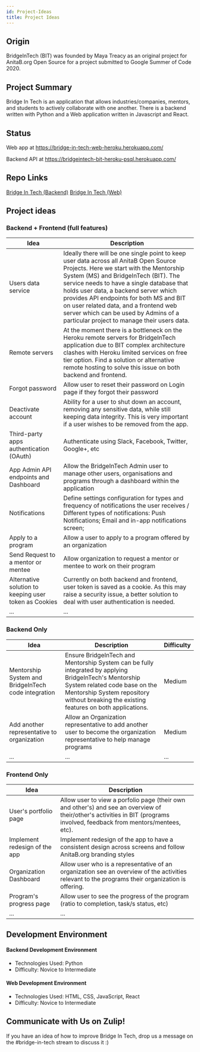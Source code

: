 ```yaml
---
id: Project-Ideas
title: Project Ideas
---
```


## Origin
BridgeInTech (BIT) was founded by Maya Treacy as an original project for AnitaB.org Open Source for a project submitted to Google Summer of Code 2020.

## Project Summary
Bridge In Tech is an application that allows industries/companies, mentors, and students to actively collaborate with one another. There is a backend written with Python and a Web application written in Javascript and React.

## Status
Web app at https://bridge-in-tech-web-heroku.herokuapp.com/

Backend API at https://bridgeintech-bit-heroku-psql.herokuapp.com/

## Repo Links
[Bridge In Tech (Backend)](https://github.com/anitab-org/bridge-in-tech-backend)
[Bridge In Tech (Web)](https://github.com/anitab-org/bridge-in-tech-web)

## Project ideas
### Backend + Frontend (full features)

| Idea | Description |
| ---- | ----------- |
| Users data service | Ideally there will be one single point to keep user data across all AnitaB Open Source Projects. Here we start with the Mentorship System (MS) and BridgeInTech (BIT). The service needs to have a single database that holds user data, a backend server which provides API endpoints for both MS and BIT on user related data, and a frontend web server which can be used by Admins of a particular project to manage their users data.
| Remote servers | At the moment there is a bottleneck on the Heroku remote servers for BridgeInTech application due to BIT complex architecture clashes with Heroku limited services on free tier option. Find a solution or alternative remote hosting to solve this issue on both backend and frontend.
| Forgot password | Allow user to reset their password on Login page if they forgot their password | 
| Deactivate account | Ability for a user to shut down an account, removing any sensitive data, while still keeping data integrity. This is very important if a user wishes to be removed from the app. |
| Third-party apps authentication (OAuth) | Authenticate using Slack, Facebook, Twitter, Google+, etc |
| App Admin API endpoints and Dashboard | Allow the BridgeInTech Admin user to manage other users, organisations and programs through a dashboard within the application | 
| Notifications | Define settings configuration for types and frequency of notifications the user receives / Different types of notifications: Push Notifications; Email and in-app notifications screen; |
| Apply to a program | Allow a user to apply to a program offered by an organization |
| Send Request to a mentor or mentee | Allow organization to request a mentor or mentee to work on their program |
| Alternative solution to keeping user token as Cookies | Currently on both backend and frontend, user token is saved as a cookie. As this may raise a security issue, a better solution to deal with user authentication is needed. |
| ... | ... | ... |

### Backend Only
| Idea | Description | Difficulty |
| ---- | ----------- | ---------- |
| Mentorship System and BridgeInTech code integration | Ensure BridgeInTech and Mentorship System can be fully integrated by applying BridgeInTech's Mentorship System related code base on the Mentorship System repository without breaking the existing features on both applications. | Medium |
| Add another representative to organization | Allow an Organization representative to add another user to become the organization representative to help manage programs | Medium |
| ... |	... | ... |

### Frontend Only
| Idea | Description |
| ---- | ----------- |
| User's portfolio page | Allow user to view a porfolio page (their own and other's) and see an overview of their/other's activities in BIT (programs involved, feedback from mentors/mentees, etc). |
| Implement redesign of the app | Implement redesign of the app to have a consistent design across screens and follow AnitaB.org branding styles |
| Organization Dashboard | Allow user who is a representative of an organization see an overview of the activities relevant to the programs their organization is offering. |
| Program's progress page | Allow user to see the progress of the program (ratio to completion, task/s status, etc) |
| ... | ... |


## Development Environment
#### Backend Development Environment

* Technologies Used: Python
* Difficulty: Novice to Intermediate

#### Web Development Environment

* Technologies Used: HTML, CSS, JavaScript, React
* Difficulty: Novice to Intermediate

## Communicate with Us on Zulip!
If you have an idea of how to improve Bridge In Tech, drop us a message on the #bridge-in-tech stream to discuss it :)